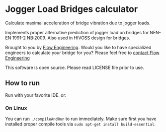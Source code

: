# Jogger Load Bridges calculator
Calculate maximal acceleration of bridge vibration due to jogger loads.

Implements proper alternative prediction of jogger load on bridges for NEN-EN 1991-2 NB:2009.
Also used in HIVOSS design for bridges.

Brought to you by [Flow Engineering](https://flow-engineering.com/).
Would you like to have specialized engineers to calculate your bridge for you?
Please feel free to [contact Flow Engineering](https://flow-engineering.com/contact)

This software is open source. Please read LICENSE file prior to use.

## How to run

Run with your favorite IDE.
or:
### On Linux
You can run `./compileAndRun` to run immediately.
Make sure first you have installed proper compile tools via `sudo apt-get install build-essential`.

